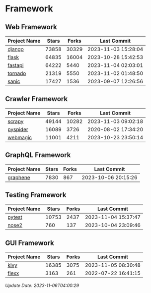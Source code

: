 # Framework

## Web Framework
| Project Name | Stars | Forks | Last Commit |
| ------------ | ----- | ----- | ----------- |
| [django](https://github.com/django/django) | 73858 | 30329 | 2023-11-03 15:28:04 |
| [flask](https://github.com/pallets/flask) | 64835 | 16004 | 2023-10-28 15:42:53 |
| [fastapi](https://github.com/tiangolo/fastapi) | 64222 | 5440 | 2023-11-04 02:03:01 |
| [tornado](https://github.com/tornadoweb/tornado) | 21319 | 5550 | 2023-11-02 01:48:50 |
| [sanic](https://github.com/sanic-org/sanic) | 17427 | 1536 | 2023-09-07 12:26:56 |

## Crawler Framework
| Project Name | Stars | Forks | Last Commit |
| ------------ | ----- | ----- | ----------- |
| [scrapy](https://github.com/scrapy/scrapy) | 49144 | 10282 | 2023-11-03 09:02:18 |
| [pyspider](https://github.com/binux/pyspider) | 16089 | 3726 | 2020-08-02 17:34:20 |
| [webmagic](https://github.com/code4craft/webmagic) | 11001 | 4211 | 2023-10-23 23:50:14 |

## GraphQL Framework
| Project Name | Stars | Forks | Last Commit |
| ------------ | ----- | ----- | ----------- |
| [graphene](https://github.com/graphql-python/graphene) | 7830 | 867 | 2023-10-06 20:15:26 |

## Testing Framework
| Project Name | Stars | Forks | Last Commit |
| ------------ | ----- | ----- | ----------- |
| [pytest](https://github.com/pytest-dev/pytest) | 10753 | 2437 | 2023-11-04 15:37:47 |
| [nose2](https://github.com/nose-devs/nose2) | 760 | 137 | 2023-10-04 23:09:46 |

## GUI Framework
| Project Name | Stars | Forks | Last Commit |
| ------------ | ----- | ----- | ----------- |
| [kivy](https://github.com/kivy/kivy) | 16385 | 3075 | 2023-11-05 08:30:48 |
| [flexx](https://github.com/flexxui/flexx) | 3163 | 261 | 2022-07-22 16:41:15 |

*Update Date: 2023-11-06T04:00:29*